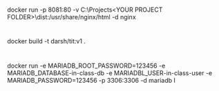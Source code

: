 #

docker run -p 8081:80 -v C:\Projects\<YOUR PROJECT FOLDER>\dist:/usr/share/nginx/html -d nginx

#

docker build -t darsh/tit:v1 .

#

docker run -e MARIADB_ROOT_PASSWORD=123456 -e MARIADB_DATABASE-in-class-db -e MARIADBL_USER-in-class-user -e MARIADB_PASSWORD=123456 -p 3306:3306 -d mariadb
I

